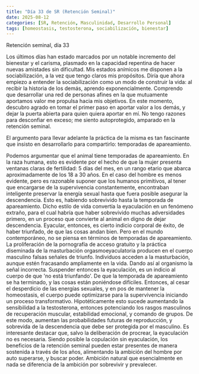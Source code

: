 ```yaml
---
title: "Día 33 de SR (Retención Seminal)"
date: 2025-08-12
categories: [SR, Retención, Masculinidad, Desarrollo Personal]
tags: [homeostasis, testosterona, sociabilización, bienestar]
---
```


Retención seminal, día 33

Los últimos días han estado marcados por un notable incremento del bienestar y el carisma, plasmado en la capacidad repentina de hacer nuevas amistades sin dificultad. Mis estados anímicos me disponen a la sociabilización, a la vez que tengo claros mis propósitos. Diría que ahora empiezo a entender la sociabilización como un modo de construir la vida: al recibir la historia de los demás, aprendo exponencialmente. Comprendo que desarrollar una red de personas afines en la que mutuamente aportamos valor me propulsa hacia mis objetivos. En este momento, descubro agrado en tomar el primer paso en aportar valor a los demás, y dejar la puerta abierta para quien quiera aportar en mí. No tengo razones para desconfiar en exceso; me siento autoprotegido, amparado en la retención seminal. 

El argumento para llevar adelante la práctica de la misma es tan fascinante que insisto en desarrollarlo para compartirlo: temporadas de apareamiento.

Podemos argumentar que el animal tiene temporadas de apareamiento. En la raza humana, esto es evidente por el hecho de que la mujer presenta ventanas claras de fertilidad: 5 días del mes, en un rango etario que abarca aproximadamente de los 18 a 30 años. En el caso del hombre es menos evidente, pero es razonable suponer que los humanos primitivos, al tener que encargarse de la supervivencia constantemente, encontraban inteligente preservar la energía sexual hasta que fuera posible asegurar la descendencia. Esto es, habiendo sobrevivido hasta la temporada de apareamiento. Dicho estilo de vida convertía la eyaculación en un fenómeno extraño, para el cual habría que haber sobrevivido muchas adversidades primero, en un proceso que convierte al animal en digno de dejar descendencia. Eyacular, entonces, es cierto indicio corporal de éxito, de haber triunfado, de que las cosas andan bien. Pero en el mundo contemporáneo, no se piensa en términos de temporadas de apareamiento. La proliferación de la pornografía de acceso gratuito y la práctica diseminada de la masturbación orgasmoeyaculatoria producen en el cuerpo masculino falsas señales de triunfo. Individuos acceden a la masturbación, aunque estén fracasando ampliamente en la vida. Dando así al organismo la señal incorrecta. Suspender entonces la eyaculación, es un indicio al cuerpo de que 'no está triunfando'. De que la temporada de apareamiento se ha terminado, y las cosas están poniéndose difíciles. Entonces, al cesar el desperdicio de las energías sexuales, y en pos de mantener la homeostasis, el cuerpo puede optimizarse para la supervivencia iniciando un proceso transformativo. Hipotéticamente esto sucede aumentando la sensibilidad a la testosterona, entonces potenciando los rasgos masculinos de recuperación muscular, estabilidad emocional, y comando de grupos. De este modo, aumentan las probabilidades futuras de reproducción, y sobrevida de la descendencia que debe ser protegida por el masculino. Es interesante destacar que, salvo la deliberación de procrear, la eyaculación no es necesaria. Siendo posible la copulación sin eyaculación, los beneficios de la retención seminal pueden estar presentes de manera sostenida a través de los años, alimentando la ambición del hombre por auto superarse, y buscar poder. Ambición natural que esencialmente en nada se diferencia de la ambición por sobrevivir y prevalecer.
